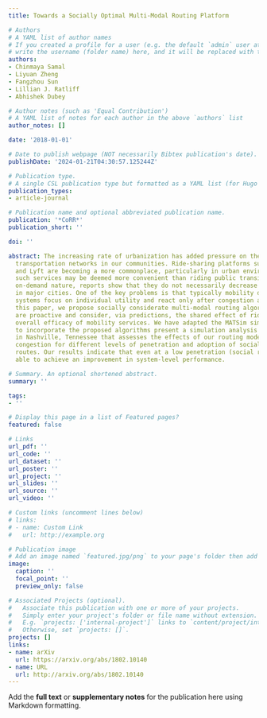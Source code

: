 ```yaml
---
title: Towards a Socially Optimal Multi-Modal Routing Platform

# Authors
# A YAML list of author names
# If you created a profile for a user (e.g. the default `admin` user at `content/authors/admin/`), 
# write the username (folder name) here, and it will be replaced with their full name and linked to their profile.
authors:
- Chinmaya Samal
- Liyuan Zheng
- Fangzhou Sun
- Lillian J. Ratliff
- Abhishek Dubey

# Author notes (such as 'Equal Contribution')
# A YAML list of notes for each author in the above `authors` list
author_notes: []

date: '2018-01-01'

# Date to publish webpage (NOT necessarily Bibtex publication's date).
publishDate: '2024-01-21T04:30:57.125244Z'

# Publication type.
# A single CSL publication type but formatted as a YAML list (for Hugo requirements).
publication_types:
- article-journal

# Publication name and optional abbreviated publication name.
publication: '*CoRR*'
publication_short: ''

doi: ''

abstract: The increasing rate of urbanization has added pressure on the already constrained
  transportation networks in our communities. Ride-sharing platforms such as Uber
  and Lyft are becoming a more commonplace, particularly in urban environments. While
  such services may be deemed more convenient than riding public transit due to their
  on-demand nature, reports show that they do not necessarily decrease the congestion
  in major cities. One of the key problems is that typically mobility decision support
  systems focus on individual utility and react only after congestion appears. In
  this paper, we propose socially considerate multi-modal routing algorithms that
  are proactive and consider, via predictions, the shared effect of riders on the
  overall efficacy of mobility services. We have adapted the MATSim simulator framework
  to incorporate the proposed algorithms present a simulation analysis of a case study
  in Nashville, Tennessee that assesses the effects of our routing models on the traffic
  congestion for different levels of penetration and adoption of socially considerate
  routes. Our results indicate that even at a low penetration (social ratio), we are
  able to achieve an improvement in system-level performance.

# Summary. An optional shortened abstract.
summary: ''

tags:
- ''

# Display this page in a list of Featured pages?
featured: false

# Links
url_pdf: ''
url_code: ''
url_dataset: ''
url_poster: ''
url_project: ''
url_slides: ''
url_source: ''
url_video: ''

# Custom links (uncomment lines below)
# links:
# - name: Custom Link
#   url: http://example.org

# Publication image
# Add an image named `featured.jpg/png` to your page's folder then add a caption below.
image:
  caption: ''
  focal_point: ''
  preview_only: false

# Associated Projects (optional).
#   Associate this publication with one or more of your projects.
#   Simply enter your project's folder or file name without extension.
#   E.g. `projects: ['internal-project']` links to `content/project/internal-project/index.md`.
#   Otherwise, set `projects: []`.
projects: []
links:
- name: arXiv
  url: https://arxiv.org/abs/1802.10140
- name: URL
  url: http://arxiv.org/abs/1802.10140
---
```


Add the **full text** or **supplementary notes** for the publication here using Markdown formatting.
